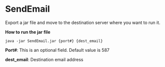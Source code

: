 # SendEmail

Export a jar file and move to the destination server where you want to run it.

**How to run the jar file**

`java -jar SendEmail.jar {port#} {dest_email}`

**Port#**: This is an optional field. Default value is 587

**dest_email**: Destination email address
